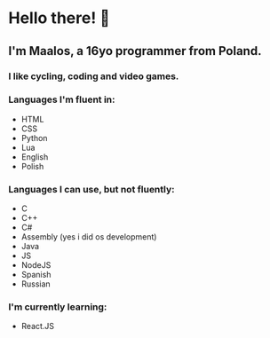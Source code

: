 # Hello there! 👋
## I'm Maalos, a 16yo programmer from Poland.
### I like cycling, coding and video games.
### Languages I'm fluent in:
- HTML
- CSS
- Python
- Lua
- English
- Polish

### Languages I can use, but not fluently:
- C
- C++
- C#
- Assembly (yes i did os development)
- Java
- JS
- NodeJS
- Spanish
- Russian

### I'm currently learning:
- React.JS

